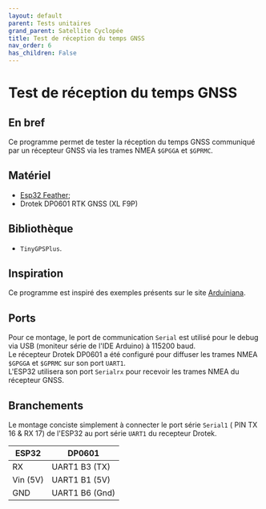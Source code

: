 ```yaml
---
layout: default
parent: Tests unitaires
grand_parent: Satellite Cyclopée
title: Test de réception du temps GNSS
nav_order: 6
has_children: False
---
```


Test de réception du temps GNSS
===============================

## En bref
Ce programme permet de tester la réception du temps GNSS communiqué par un récepteur GNSS via les trames NMEA `$GPGGA` et `$GPRMC`.

## Matériel
- [Esp32 Feather](https://www.gotronic.fr/art-carte-feather-esp32-v2-ada5400-35213.htm);
- Drotek DP0601 RTK GNSS (XL F9P)

## Bibliothèque
- `TinyGPSPlus`.

## Inspiration
Ce programme est inspiré des exemples présents sur le site [Arduiniana](http://arduiniana.org/libraries/tinygpsplus/).

## Ports
Pour ce montage, le port de communication `Serial` est utilisé pour le debug via USB (moniteur série de l'IDE Arduino) à 115200 baud. <br>
Le récepteur Drotek DP0601 a été configuré pour diffuser les trames NMEA `$GPGGA` et `$GPRMC` sur son port `UART1`.<br>
L'ESP32 utilisera son port `Serialrx` pour recevoir les trames NMEA du récepteur GNSS.

## Branchements

Le montage conciste simplement à connecter le port série `Serial1` ( PIN TX 16 & RX 17) de l'ESP32 au port série `UART1` du recepteur Drotek.

|ESP32 |DP0601|
|------|------|
|RX|UART1 B3 (TX)|
|Vin (5V)|UART1 B1 (5V)|
|GND|UART1 B6 (Gnd)|

